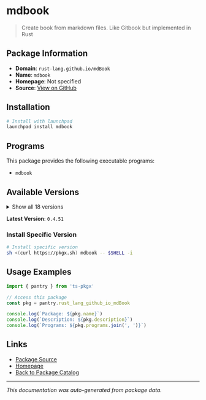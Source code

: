 # mdbook

> Create book from markdown files. Like Gitbook but implemented in Rust

## Package Information

- **Domain**: `rust-lang.github.io/mdBook`
- **Name**: `mdbook`
- **Homepage**: Not specified
- **Source**: [View on GitHub](https://github.com/pkgxdev/pantry/tree/main/projects/rust-lang.github.io/mdBook/package.yml)

## Installation

```bash
# Install with launchpad
launchpad install mdbook
```

## Programs

This package provides the following executable programs:

- `mdbook`

## Available Versions

<details>
<summary>Show all 18 versions</summary>

- `0.4.51`, `0.4.50`, `0.4.49`, `0.4.48`, `0.4.47`
- `0.4.46`, `0.4.45`, `0.4.44`, `0.4.43`, `0.4.42`
- `0.4.41`, `0.4.40`, `0.4.39`, `0.4.38`, `0.4.37`
- `0.4.36`, `0.4.35`, `0.4.34`

</details>

**Latest Version**: `0.4.51`

### Install Specific Version

```bash
# Install specific version
sh <(curl https://pkgx.sh) mdbook -- $SHELL -i
```

## Usage Examples

```typescript
import { pantry } from 'ts-pkgx'

// Access this package
const pkg = pantry.rust_lang_github_io_mdBook

console.log(`Package: ${pkg.name}`)
console.log(`Description: ${pkg.description}`)
console.log(`Programs: ${pkg.programs.join(', ')}`)
```

## Links

- [Package Source](https://github.com/pkgxdev/pantry/tree/main/projects/rust-lang.github.io/mdBook/package.yml)
- [Homepage](#)
- [Back to Package Catalog](../package-catalog.md)

---

*This documentation was auto-generated from package data.*

